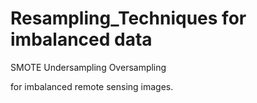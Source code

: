 # Resampling_Techniques for imbalanced data

SMOTE
Undersampling
Oversampling 

for imbalanced remote sensing images.
